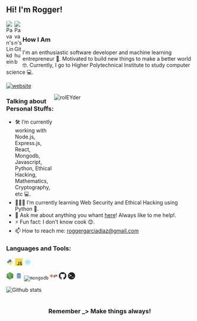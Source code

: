 ## Hi! I'm Rogger! 


<a href="https://www.linkedin.com/in/rogger-garc%C3%ADa-d%C3%ADaz-5100a41b1/">
  <img align="left" alt="Pavan's Linkdein" width="22px" src="https://cdn.jsdelivr.net/npm/simple-icons@v3/icons/linkedin.svg" />
</a>
<a href="https://github.com/RolEYder/">
  <img align="left" alt="Pavan's Github" width="22px" src="https://cdn.jsdelivr.net/npm/simple-icons@v3/icons/github.svg" />
</a>


<br />

### How I Am 
I'm an enthusiastic software developer and machine learning entrepreneur 🤩. Motivated to build new things to make a better world  🤓.
Currently, I go to Higher Polytechnical Institute to study computer science 💻. 

[![website](https://img.shields.io/badge/Portfolio-https%3A%2F%2Froleyder.herokuapp.com%2F-blue)](https://roleyder.herokuapp.com/)

<img align="right" height="250" width="375" alt="rolEYder" src="https://avatars0.githubusercontent.com/u/49726414?s=400&u=955d9d057a28cc34d4659c252b3dd5afb2f337f7&v=4" />

### Talking about Personal Stuffs:

- 🛠 I’m currently working with Node.js, Express.js, React, <br />  Mongodb, Javascript, Python, Ethical Hacking, Mathematics, Cryptography, etc 💻.
- 👨🏻‍💻 I’m currently learning Web Security and Ethical Hacking using Python 🚀.
- 💬 Ask me about anything you whant [here](https://github.com/RolEYder/RolEYder/issues/)! Always like to me help!.
- ⚡ Fun fact: I don't know cook 😊.
- 📫 How to reach me: roggergarciadiaz@gmail.com


### Languages and Tools:

<code><img height="20" src="https://raw.githubusercontent.com/github/explore/80688e429a7d4ef2fca1e82350fe8e3517d3494d/topics/python/python.png" alt="python"></code>
<code><img height="20" src="https://raw.githubusercontent.com/github/explore/80688e429a7d4ef2fca1e82350fe8e3517d3494d/topics/javascript/javascript.png" alt="javascript"></code>
<code><img height="20" src="https://raw.githubusercontent.com/github/explore/80688e429a7d4ef2fca1e82350fe8e3517d3494d/topics/react/react.png" alt="react"></code>

<code><img height="20" src="https://raw.githubusercontent.com/github/explore/80688e429a7d4ef2fca1e82350fe8e3517d3494d/topics/nodejs/nodejs.png" alt="nodejs"></code>
<code><img height="20" src="https://raw.githubusercontent.com/github/explore/80688e429a7d4ef2fca1e82350fe8e3517d3494d/topics/sql/sql.png" alt="sql"></code>
<code><img height="20" src="https://encrypted-tbn0.gstatic.com/images?q=tbn%3AANd9GcSTTzPAw-55ssm1Im594xYZ9eRQu2JylrkYLg&usqp=CAU" alt="mongodb"></code>
<code><img height="20" src="https://raw.githubusercontent.com/github/explore/80688e429a7d4ef2fca1e82350fe8e3517d3494d/topics/git/git.png" alt="git"></code>
<code><img height="20" src="https://raw.githubusercontent.com/github/explore/80688e429a7d4ef2fca1e82350fe8e3517d3494d/topics/github-api/github-api.png" alt="github"></code>
<code><img height="20" src="https://raw.githubusercontent.com/github/explore/80688e429a7d4ef2fca1e82350fe8e3517d3494d/topics/terminal/terminal.png" alt="terminal"></code>

![Github stats](https://github-readme-stats.vercel.app/api?username=roleyder&show_icons=true&hide_border=true)

#

<div align="center">

### Remember _> Make things always!

</div>
